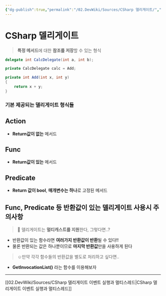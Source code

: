 ```yaml
---
{"dg-publish":true,"permalink":"/02.DevWiki/Sources/CSharp 델리게이트/","noteIcon":"","created":"2024-10-06T14:30:40.000+09:00","updated":"2025-08-16T15:35:50.550+09:00"}
---
```


# CSharp 델리게이트

> **특정 메서드**에 대한 **참조를 저장**할 수 있는 형식

```csharp
delegate int CalcDelegate(int a, int b);

private CalcDelegate calc = Add;

private int Add(int x, int y) 
{
	return x + y;
}
```
### 기본 제공되는 델리게이트 형식들
## Action
* **Return값이 없는** 메서드

## Func
* **Return값이 있는** 메서드

## Predicate
* **Return 값이 bool**, **매개변수는 하나**로 고정된 메서드

## Func, Predicate 등 반환값이 있는 델리게이트 사용시 주의사항
> 🧐 델리게이트는 **멀티캐스트를 지원**한다, 그렇다면..?

* 반환값이 있는 함수라면 **여러가지 반환값이 반환**될 수 있다!!
* 물론 반환되는 값은 하나뿐이므로 **마지막 반환값**만을 사용하게 된다

> ☺️만약 각각 함수들의 반환값을 별도로 처리하고 싶다면..

* **GetInvocationList()** 라는 함수를 이용해보자

---
[[02.DevWiki/Sources/CSharp 델리게이트 이벤트 실행과 멀티스레드\|CSharp 델리게이트 이벤트 실행과 멀티스레드]]